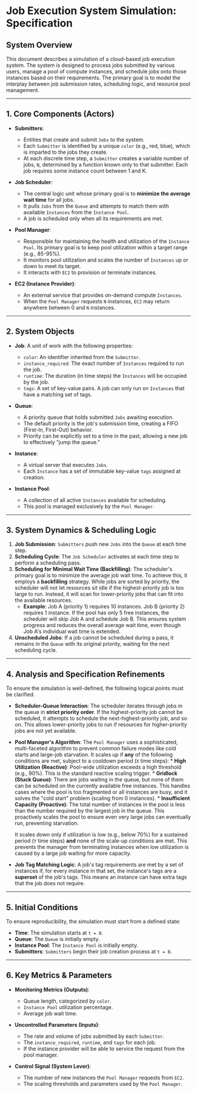 # Job Execution System Simulation: Specification

## System Overview

This document describes a simulation of a cloud-based job execution system. The system is designed to process jobs submitted by various users, manage a pool of compute instances, and schedule jobs onto those instances based on their requirements. The primary goal is to model the interplay between job submission rates, scheduling logic, and resource pool management.

---

## 1. Core Components (Actors)

*   **Submitters**:
    *   Entities that create and submit `Jobs` to the system.
    *   Each `Submitter` is identified by a unique `color` (e.g., red, blue), which is imparted to the jobs they create.
    *   At each discrete time step, a `Submitter` creates a variable number of jobs, `N`, determined
        by a function known only to that submitter. Each job requires some instance count between 1
        and K.

*   **Job Scheduler**:
    *   The central logic unit whose primary goal is to **minimize the average wait time** for all jobs.
    *   It pulls `Jobs` from the `Queue` and attempts to match them with available `Instances` from the `Instance Pool`.
    *   A job is scheduled only when all its requirements are met.

*   **Pool Manager**:
    *   Responsible for maintaining the health and utilization of the `Instance Pool`. Its primary goal is to keep pool utilization within a target range (e.g., 85-95%).
    *   It monitors pool utilization and scales the number of `Instances` up or down to meet its target.
    *   It interacts with `EC2` to provision or terminate instances.

*   **EC2 (Instance Provider)**:
    *   An external service that provides on-demand compute `Instances`.
    *   When the `Pool Manager` requests `N` instances, `EC2` may return anywhere between 0 and `N` instances.

---

## 2. System Objects

*   **Job**: A unit of work with the following properties:
    *   `color`: An identifier inherited from the `Submitter`.
    *   `instance_required`: The exact number of `Instances` required to run the job.
    *   `runtime`: The duration (in time steps) the `Instances` will be occupied by the job.
    *   `tags`: A set of key-value pairs. A job can only run on `Instances` that have a matching set of tags.

*   **Queue**:
    *   A priority queue that holds submitted `Jobs` awaiting execution.
    *   The default priority is the job's submission time, creating a FIFO (First-In, First-Out) behavior.
    *   Priority can be explicitly set to a time in the past, allowing a new job to effectively "jump the queue."

*   **Instance**:
    *   A virtual server that executes `Jobs`.
    *   Each `Instance` has a set of immutable key-value `tags` assigned at creation.

*   **Instance Pool**:
    *   A collection of all active `Instances` available for scheduling.
    *   This pool is managed exclusively by the `Pool Manager`.

---

## 3. System Dynamics & Scheduling Logic

1.  **Job Submission**: `Submitters` push new `Jobs` into the `Queue` at each time step.
2.  **Scheduling Cycle**: The `Job Scheduler` activates at each time step to perform a scheduling pass.
3.  **Scheduling for Minimal Wait Time (Backfilling)**: The scheduler's primary goal is to minimize the average job wait time. To achieve this, it employs a **backfilling** strategy. While jobs are sorted by priority, the scheduler will not let resources sit idle if the highest-priority job is too large to run. Instead, it will scan for lower-priority jobs that can fit into the available resources.
    *   **Example**: Job A (priority 1) requires 10 instances. Job B (priority 2) requires 1 instance. If the pool has only 5 free instances, the scheduler will skip Job A and schedule Job B. This ensures system progress and reduces the overall average wait time, even though Job A's individual wait time is extended.
4.  **Unscheduled Jobs**: If a job cannot be scheduled during a pass, it remains in the `Queue` with its original priority, waiting for the next scheduling cycle.

---

## 4. Analysis and Specification Refinements

To ensure the simulation is well-defined, the following logical points must be clarified.

*   **Scheduler-Queue Interaction**:
    The scheduler iterates through jobs in the queue in **strict priority order**. If the highest-priority job cannot be scheduled, it attempts to schedule the next-highest-priority job, and so on. This allows lower-priority jobs to run if resources for higher-priority jobs are not yet available.

*   **Pool Manager's Algorithm**:
    The `Pool Manager` uses a sophisticated, multi-faceted algorithm to prevent common failure modes like cold starts and large-job starvation. It scales up if **any** of the following conditions are met, subject to a cooldown period (`X` time steps):
        *   **High Utilization (Reactive)**: Pool-wide utilization exceeds a high threshold (e.g., 90%). This is the standard reactive scaling trigger.
        *   **Gridlock (Stuck Queue)**: There are jobs waiting in the queue, but none of them can be scheduled on the currently available free instances. This handles cases where the pool is too fragmented or all instances are busy, and it solves the "cold start" problem (scaling from 0 instances).
        *   **Insufficient Capacity (Proactive)**: The total number of instances in the pool is less than the number required by the largest job in the queue. This proactively scales the pool to ensure even very large jobs can eventually run, preventing starvation.

    It scales down only if utilization is low (e.g., below 70%) for a sustained period (`Y` time steps) **and** none of the scale-up conditions are met. This prevents the manager from terminating instances when low utilization is caused by a large job waiting for more capacity.

*   **Job Tag Matching Logic**:
    A job's tag requirements are met by a set of instances if, for every instance in that set, the instance's tags are a **superset** of the job's tags. This means an instance can have extra tags that the job does not require.

---

## 5. Initial Conditions

To ensure reproducibility, the simulation must start from a defined state:

*   **Time**: The simulation starts at `t = 0`.
*   **Queue**: The `Queue` is initially empty.
*   **Instance Pool**: The `Instance Pool` is initially empty.
*   **Submitters**: `Submitters` begin their job creation process at `t = 0`.

---

## 6. Key Metrics & Parameters

*   **Monitoring Metrics (Outputs)**:
    *   Queue length, categorized by `color`.
    *   `Instance Pool` utilization percentage.
    *   Average job wait time.

*   **Uncontrolled Parameters (Inputs)**:
    *   The rate and volume of jobs submitted by each `Submitter`.
    *   The `instance_required`, `runtime`, and `tags` for each job.
    *   If the instance provider will be able to service the request from the pool manager.

*   **Control Signal (System Lever)**:
    *   The number of new instances the `Pool Manager` requests from `EC2`.
    *   The scaling thresholds and parameters used by the `Pool Manager`.
